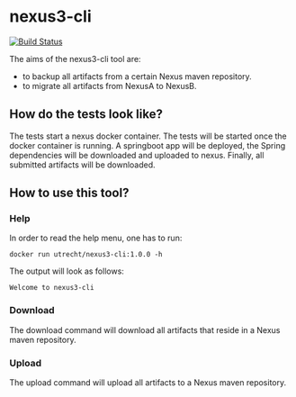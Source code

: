 # nexus3-cli

[![Build Status](https://travis-ci.org/030/nexus3-cli.svg?branch=master)](https://travis-ci.org/030/nexus3-cli)

The aims of the nexus3-cli tool are:
 * to backup all artifacts from a certain Nexus maven repository.
 * to migrate all artifacts from NexusA to NexusB.

## How do the tests look like?

The tests start a nexus docker container. The tests will be started once
the docker container is running. A springboot app will be deployed,
the Spring dependencies will be downloaded and uploaded to nexus. Finally,
all submitted artifacts will be downloaded.

## How to use this tool?

### Help

In order to read the help menu, one has to run:

```
docker run utrecht/nexus3-cli:1.0.0 -h
```

The output will look as follows:

```
Welcome to nexus3-cli
```

### Download

The download command will download all artifacts that reside in a Nexus maven
repository.

### Upload

The upload command will upload all artifacts to a Nexus maven repository.